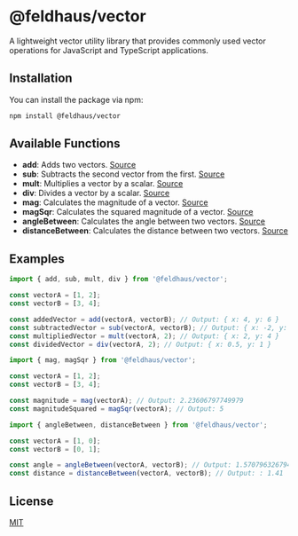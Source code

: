 # @feldhaus/vector

A lightweight vector utility library that provides commonly used vector operations for JavaScript and TypeScript applications.

## Installation

You can install the package via npm:

```bash
npm install @feldhaus/vector
```

## Available Functions

- **add**: Adds two vectors. [Source](https://github.com/feldhaus/vector/blob/main/src/add.ts)
- **sub**: Subtracts the second vector from the first. [Source](https://github.com/feldhaus/vector/blob/main/src/sub.ts)
- **mult**: Multiplies a vector by a scalar. [Source](https://github.com/feldhaus/vector/blob/main/src/mult.ts)
- **div**: Divides a vector by a scalar. [Source](https://github.com/feldhaus/vector/blob/main/src/div.ts)
- **mag**: Calculates the magnitude of a vector. [Source](https://github.com/feldhaus/vector/blob/main/src/mag.ts)
- **magSqr**: Calculates the squared magnitude of a vector. [Source](https://github.com/feldhaus/vector/blob/main/src/magSqr.ts)
- **angleBetween**: Calculates the angle between two vectors. [Source](https://github.com/feldhaus/vector/blob/main/src/angleBetween.ts)
- **distanceBetween**: Calculates the distance between two vectors. [Source](https://github.com/feldhaus/vector/blob/main/src/distanceBetween.ts)

## Examples

```typescript
import { add, sub, mult, div } from '@feldhaus/vector';

const vectorA = [1, 2];
const vectorB = [3, 4];

const addedVector = add(vectorA, vectorB); // Output: { x: 4, y: 6 }
const subtractedVector = sub(vectorA, vectorB); // Output: { x: -2, y: -2 }
const multipliedVector = mult(vectorA, 2); // Output: { x: 2, y: 4 }
const dividedVector = div(vectorA, 2); // Output: { x: 0.5, y: 1 }
```

```typescript
import { mag, magSqr } from '@feldhaus/vector';

const vectorA = [1, 2];
const vectorB = [3, 4];

const magnitude = mag(vectorA); // Output: 2.23606797749979
const magnitudeSquared = magSqr(vectorA); // Output: 5
```

```typescript
import { angleBetween, distanceBetween } from '@feldhaus/vector';

const vectorA = [1, 0];
const vectorB = [0, 1];

const angle = angleBetween(vectorA, vectorB); // Output: 1.5707963267948966 (which is π/2 radians or 90 degrees)
const distance = distanceBetween(vectorA, vectorB); // Output: : 1.41
```

## License

[MIT](LICENSE)
